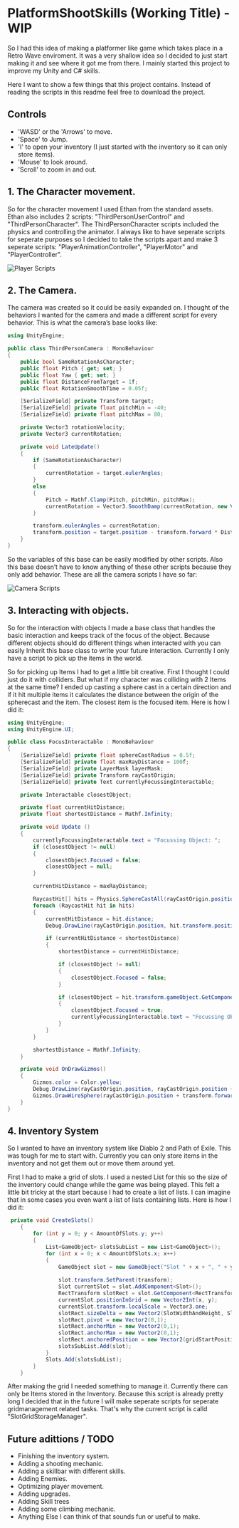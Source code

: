 # PlatformShootSkills (Working Title) - WIP

So I had this idea of making a platformer like game which takes place in a Retro Wave enviroment. It was a very shallow idea so I decided to just start making it and see where it got me from there. I mainly started this project to improve my Unity and C# skills.

Here I want to show a few things that this project contains. Instead of reading the scripts in this readme feel free to download the project.

## Controls
* 'WASD' or the 'Arrows' to move.
* 'Space' to Jump.
* 'I' to open your inventory (I just started with the inventory so it can only store items).
* 'Mouse' to look around.
* 'Scroll' to zoom in and out.

## 1. The Character movement.
So for the character movement I used Ethan from the standard assets. Ethan also includes 2 scripts: "ThirdPersonUserControl" and "ThirdPersonCharacter". The ThirdPersonCharacter scripts included the physics and controlling the animator. I always like to have seperate scripts for seperate purposes so I decided to take the scripts apart and make 3 seperate scripts: "PlayerAnimationController", "PlayerMotor" and "PlayerController". 

![Player Scripts](/Images/Character.PNG)

## 2. The Camera.
The camera was created so it could be easily expanded on. I thought of the behaviors I wanted for the camera and made a different script for every behavior. This is what the camera’s base looks like: 

```C#
using UnityEngine;

public class ThirdPersonCamera : MonoBehaviour
{
    public bool SameRotationAsCharacter;
    public float Pitch { get; set; }
    public float Yaw { get; set; }
    public float DistanceFromTarget = 1f;
    public float RotationSmoothTime = 0.05f;

    [SerializeField] private Transform target;
    [SerializeField] private float pitchMin = -40;
    [SerializeField] private float pitchMax = 80;

    private Vector3 rotationVelocity;
    private Vector3 currentRotation;

    private void LateUpdate()
    {
        if (SameRotationAsCharacter)
        {
            currentRotation = target.eulerAngles;
        }
        else
        {
            Pitch = Mathf.Clamp(Pitch, pitchMin, pitchMax);
            currentRotation = Vector3.SmoothDamp(currentRotation, new Vector3(Pitch, Yaw), ref rotationVelocity, RotationSmoothTime);
        }

        transform.eulerAngles = currentRotation;
        transform.position = target.position - transform.forward * DistanceFromTarget;
    }
}
```

So the variables of this base can be easily modified by other scripts. Also this base doesn’t have to know anything of these other scripts because they only add behavior. These are all the camera scripts I have so far:

![Camera Scripts](/Images/Camera.PNG)

## 3. Interacting with objects.
So for the interaction with objects I made a base class that handles the basic interaction and keeps track of the focus of the object. Because different objects should do different things when interacted with you can easily Inherit this base class to write your future interaction. Currently I only have a script to pick up the items in the world. 

So for picking up Items I had to get a little bit creative. First I thought I could just do it with colliders. But what if my character was colliding with 2 Items at the same time? I ended up casting a sphere cast in a certain direction and if it hit multiple items it calculates the distance between the origin of the spherecast and the item. The closest item is the focused item. Here is how I did it:

```C#
using UnityEngine;
using UnityEngine.UI;

public class FocusInteractable : MonoBehaviour
{
    [SerializeField] private float sphereCastRadius = 0.5f;
    [SerializeField] private float maxRayDistance = 100f;
    [SerializeField] private LayerMask layerMask;
    [SerializeField] private Transform rayCastOrigin;
    [SerializeField] private Text currentlyFocussingInteractable;

    private Interactable closestObject;

    private float currentHitDistance;
    private float shortestDistance = Mathf.Infinity;

    private void Update ()
    {
        currentlyFocussingInteractable.text = "Focussing Object: ";
        if (closestObject != null)
        {
            closestObject.Focused = false;
            closestObject = null;
        }

        currentHitDistance = maxRayDistance;

        RaycastHit[] hits = Physics.SphereCastAll(rayCastOrigin.position, sphereCastRadius, transform.forward, maxRayDistance, layerMask);  
        foreach (RaycastHit hit in hits)
        {
            currentHitDistance = hit.distance;
            Debug.DrawLine(rayCastOrigin.position, hit.transform.position, Color.red);

            if (currentHitDistance < shortestDistance)
            {
                shortestDistance = currentHitDistance;

                if (closestObject != null)
                {
                    closestObject.Focused = false;
                }

                if (closestObject = hit.transform.gameObject.GetComponent<Interactable>())
                {
                    closestObject.Focused = true;
                    currentlyFocussingInteractable.text = "Focussing Object: " + closestObject.name;
                }
            }
        }

        shortestDistance = Mathf.Infinity;
    }

    private void OnDrawGizmos()
    {
        Gizmos.color = Color.yellow;
        Debug.DrawLine(rayCastOrigin.position, rayCastOrigin.position + transform.forward * currentHitDistance);
        Gizmos.DrawWireSphere(rayCastOrigin.position + transform.forward * currentHitDistance, sphereCastRadius);
    }
}
```

## 4. Inventory System
So I wanted to have an inventory system like Diablo 2 and Path of Exile. This was tough for me to start with. Currently you can only store items in the inventory and not get them out or move them around yet.

First I had to make a grid of slots. I used a nested List for this so the size of the inventory could change while the game was being played. This felt a little bit tricky at the start because I had to create a list of lists. I can imagine that in some cases you even want a list of lists containing lists. Here is how I did it:

```C#
 private void CreateSlots()
    {
        for (int y = 0; y < AmountOfSlots.y; y++)
        {
            List<GameObject> slotsSubList = new List<GameObject>();
            for (int x = 0; x < AmountOfSlots.x; x++)
            {
                GameObject slot = new GameObject("Slot " + x + ", " + y);
                
                slot.transform.SetParent(transform);
                Slot currentSlot = slot.AddComponent<Slot>();
                RectTransform slotRect = slot.GetComponent<RectTransform>();
                currentSlot.positionInGrid = new Vector2Int(x, y);
                currentSlot.transform.localScale = Vector3.one;
                slotRect.sizeDelta = new Vector2(SlotWidthAndHeight, SlotWidthAndHeight);
                slotRect.pivot = new Vector2(0,1);
                slotRect.anchorMin = new Vector2(0,1);
                slotRect.anchorMax = new Vector2(0,1);
                slotRect.anchoredPosition = new Vector2(gridStartPosition + x * SlotWidthAndHeight + slotPadding * x, gridStartPosition - y * SlotWidthAndHeight - slotPadding * y);
                slotsSubList.Add(slot);
            }
            Slots.Add(slotsSubList);
        }
    }
```
After making the grid I needed something to manage it. Currently there can only be Items stored in the Inventory. Because this script is already pretty long I decided that in the future I will make seperate scripts for seperate gridmanagement related tasks. That's why the current script is calld "SlotGridStorageManager". 

## Future adittions / TODO
* Finishing the inventory system.
* Adding a shooting mechanic.
* Adding a skillbar with different skills.
* Adding Enemies.
* Optimizing player movement. 
* Adding upgrades.
* Adding Skill trees
* Adding some climbing mechanic.
* Anything Else I can think of that sounds fun or useful to make.


